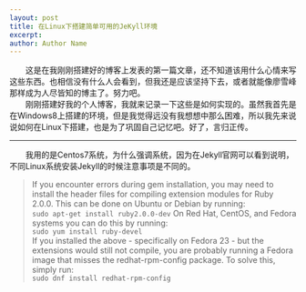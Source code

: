 ```yaml
---
layout: post
title: 在Linux下搭建简单可用的JeKyll环境
excerpt: 
author: Author Name
---
```


　　这是在我刚刚搭建好的博客上发表的第一篇文章，还不知道该用什么心情来写这些东西。也相信没有什么人会看到，但我还是应该坚持下去，或者就能像廖雪峰那样成为人尽皆知的博主了。努力吧。  
　　刚刚搭建好我的个人博客，我就来记录一下这些是如何实现的。虽然我首先是在Windows8上搭建的环境，但是我觉得远没有我想想中那么困难，所以我先来说说如何在Linux下搭建，也是为了巩固自己记忆吧。好了，言归正传。  

***

　　我用的是Centos7系统，为什么强调系统，因为在Jekyll官网可以看到说明，不同Linux系统安装Jekyll的时候注意事项是不同的。

> If you encounter errors during gem installation, you may need to install the header files for compiling extension modules for Ruby 2.0.0. This can be done on Ubuntu or Debian by running:  
`sudo apt-get install ruby2.0.0-dev`
On Red Hat, CentOS, and Fedora systems you can do this by running:  
`sudo yum install ruby-devel`  
If you installed the above - specifically on Fedora 23 - but the extensions would still not compile, you are probably running a Fedora image that misses the redhat-rpm-config package. To solve this, simply run:  
`sudo dnf install redhat-rpm-config`